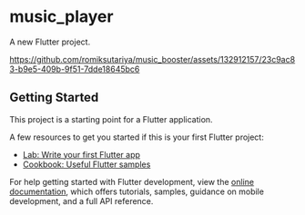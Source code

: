 # music_player

A new Flutter project.



https://github.com/romiksutariya/music_booster/assets/132912157/23c9ac83-b9e5-409b-9f51-7dde18645bc6




## Getting Started

This project is a starting point for a Flutter application.

A few resources to get you started if this is your first Flutter project:

- [Lab: Write your first Flutter app](https://docs.flutter.dev/get-started/codelab)
- [Cookbook: Useful Flutter samples](https://docs.flutter.dev/cookbook)

For help getting started with Flutter development, view the
[online documentation](https://docs.flutter.dev/), which offers tutorials,
samples, guidance on mobile development, and a full API reference.

